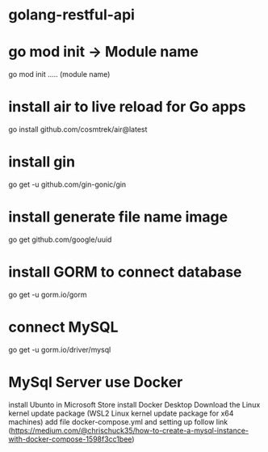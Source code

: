 # golang-restful-api

# go mod init -> Module name
go mod init .....  (module name)

# install air to live reload for Go apps
go install github.com/cosmtrek/air@latest

# install gin
go get -u github.com/gin-gonic/gin

# install generate file name image
go get github.com/google/uuid

# install GORM to connect database
go get -u gorm.io/gorm

# connect MySQL
go get -u gorm.io/driver/mysql

# MySql Server use Docker
install Ubunto in Microsoft Store 
install Docker Desktop
Download the Linux kernel update package (WSL2 Linux kernel update package for x64 machines)
add file docker-compose.yml and setting up follow link (https://medium.com/@chrischuck35/how-to-create-a-mysql-instance-with-docker-compose-1598f3cc1bee)
